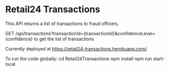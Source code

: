 # Retail24 Transactions
This API returns a list of transactions to fraud officers.

GET /api/transactions?transactionId={transactionId}&confidenceLevel={confidence} to get the list of transactions

Currently deployed at https://retail24-transactions.herokuapp.com/

To run the code globally:
  cd Retail24Transactions
  npm install
  npm run start-local

